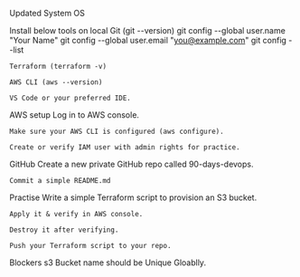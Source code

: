 Updated System OS

Install below tools on local
    Git (git --version)
        git config --global user.name "Your Name"
        git config --global user.email "you@example.com"
        git config --list
    
    Terraform (terraform -v)

    AWS CLI (aws --version)
    
    VS Code or your preferred IDE.

AWS setup
    Log in to AWS console.

    Make sure your AWS CLI is configured (aws configure).

    Create or verify IAM user with admin rights for practice.

GitHub
    Create a new private GitHub repo called 90-days-devops.

    Commit a simple README.md

Practise
    Write a simple Terraform script to provision an S3 bucket.

    Apply it & verify in AWS console.

    Destroy it after verifying.

    Push your Terraform script to your repo.


Blockers
    s3 Bucket name should be Unique Gloablly.